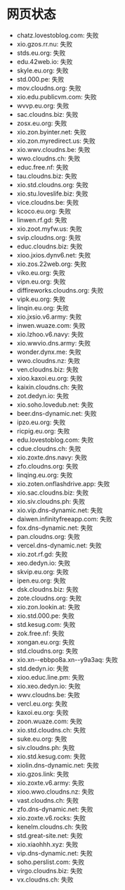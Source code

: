 # 网页状态
- chatz.lovestoblog.com: 失败
- xio.gzos.rr.nu: 失败
- stds.eu.org: 失败
- edu.42web.io: 失败
- skyle.eu.org: 失败
- std.000.pe: 失败
- mov.cloudns.org: 失败
- xio.edu.publicvm.com: 失败
- wvvp.eu.org: 失败
- sac.cloudns.biz: 失败
- zosx.eu.org: 失败
- xio.zon.byinter.net: 失败
- xio.zon.myredirect.us: 失败
- xio.wwv.cloudns.be: 失败
- wwo.cloudns.ch: 失败
- educ.free.nf: 失败
- tau.cloudns.biz: 失败
- xio.std.cloudns.org: 失败
- xio.stu.loveslife.biz: 失败
- vice.cloudns.be: 失败
- kcoco.eu.org: 失败
- linwen.rf.gd: 失败
- xio.zoot.myfw.us: 失败
- svip.cloudns.org: 失败
- educ.cloudns.biz: 失败
- xioo.jxios.dynv6.net: 失败
- xio.zos.22web.org: 失败
- viko.eu.org: 失败
- vipn.eu.org: 失败
- diffireworks.cloudns.org: 失败
- vipk.eu.org: 失败
- linqin.eu.org: 失败
- xio.jxsio.v6.army: 失败
- inwen.wuaze.com: 失败
- xio.lzhoo.v6.navy: 失败
- xio.wwvio.dns.army: 失败
- wonder.dynx.me: 失败
- wwo.cloudns.nz: 失败
- ven.cloudns.biz: 失败
- xioo.kaxoi.eu.org: 失败
- kaixin.cloudns.ch: 失败
- zot.dedyn.io: 失败
- xio.soho.lovedub.net: 失败
- beer.dns-dynamic.net: 失败
- ipzo.eu.org: 失败
- ricpig.eu.org: 失败
- edu.lovestoblog.com: 失败
- cdue.cloudns.ch: 失败
- xio.zoxte.dns.navy: 失败
- zfo.cloudns.org: 失败
- linqing.eu.org: 失败
- xio.zoten.onflashdrive.app: 失败
- xio.sac.cloudns.biz: 失败
- xio.siv.cloudns.ph: 失败
- xio.vip.dns-dynamic.net: 失败
- daiwen.infinityfreeapp.com: 失败
- fox.dns-dynamic.net: 失败
- pan.cloudns.org: 失败
- vercel.dns-dynamic.net: 失败
- xio.zot.rf.gd: 失败
- xeo.dedyn.io: 失败
- skvip.eu.org: 失败
- ipen.eu.org: 失败
- dsk.cloudns.biz: 失败
- zote.cloudns.org: 失败
- xio.zon.lookin.at: 失败
- xio.std.000.pe: 失败
- std.kesug.com: 失败
- zok.free.nf: 失败
- xongan.eu.org: 失败
- std.cloudns.org: 失败
- xio.xn--ebbpo8a.xn--y9a3aq: 失败
- std.dedyn.io: 失败
- xioo.educ.line.pm: 失败
- xio.xeo.dedyn.io: 失败
- wwv.cloudns.be: 失败
- vercl.eu.org: 失败
- kaxoi.eu.org: 失败
- zoon.wuaze.com: 失败
- xio.std.cloudns.ch: 失败
- suke.eu.org: 失败
- siv.cloudns.ph: 失败
- xio.std.kesug.com: 失败
- xiolin.dns-dynamic.net: 失败
- xio.gzos.link: 失败
- xio.zoxte.v6.army: 失败
- xioo.wwo.cloudns.nz: 失败
- vast.cloudns.ch: 失败
- zfo.dns-dynamic.net: 失败
- xio.zoxte.v6.rocks: 失败
- kenelm.cloudns.ch: 失败
- std.great-site.net: 失败
- xio.xiaohhh.xyz: 失败
- vip.dns-dynamic.net: 失败
- soho.perslist.com: 失败
- virgo.cloudns.biz: 失败
- vx.cloudns.ch: 失败
